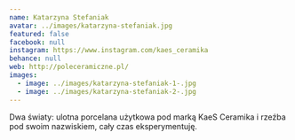 ```yaml
---
name: Katarzyna Stefaniak
avatar: ../images/katarzyna-stefaniak.jpg
featured: false
facebook: null
instagram: https://www.instagram.com/kaes_ceramika
behance: null
web: http://poleceramiczne.pl/
images:
  - image: ../images/katarzyna-stefaniak-1-.jpg
  - image: ../images/katarzyna-stefaniak-2-.jpg
---
```

Dwa światy: ulotna porcelana użytkowa pod marką KaeS Ceramika i rzeźba pod swoim nazwiskiem, cały czas eksperymentuję.

